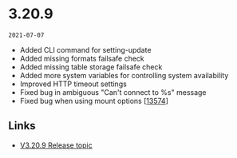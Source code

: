 # 3.20.9

`2021-07-07`

- Added CLI command for setting-update
- Added missing formats failsafe check
- Added missing table storage failsafe check
- Added more system variables for controlling system availability
- Improved HTTP timeout settings
- Fixed bug in ambiguous "Can't connect to %s" message
- Fixed bug when using mount options [[13574](https://chevereto.com/community/threads/13574/)]

## Links

- [V3.20.9 Release topic](https://chevereto.com/community/threads/chevereto-v3-20-9.13581/)
